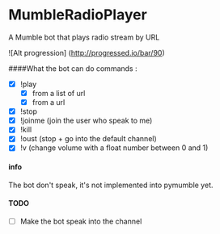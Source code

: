 # MumbleRadioPlayer
A Mumble bot that plays radio stream by URL

![Alt progression] (http://progressed.io/bar/90)

####What the bot can do
commands :
- [x] !play
   - [x] from a list of url
   - [x] from a url
- [x] !stop
- [x] !joinme (join the user who speak to me)
- [x] !kill
- [x] !oust (stop + go into the default channel)
- [x] !v <number> (change volume with a float number between 0 and 1)

#### info
The bot don't speak, it's not implemented into pymumble yet.

#### TODO
- [ ] Make the bot speak into the channel